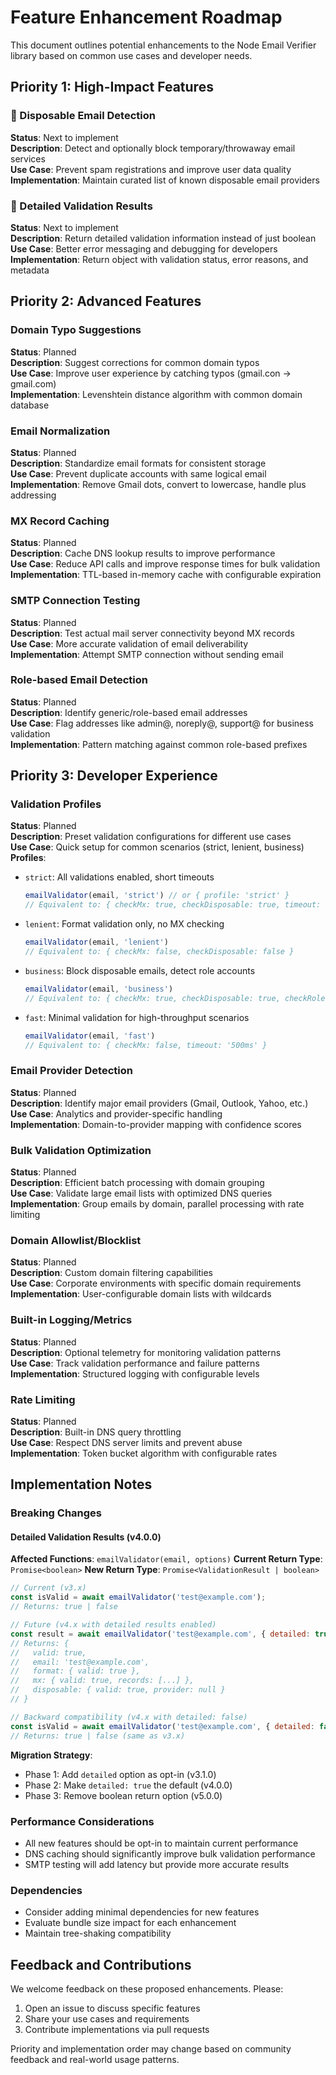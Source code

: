 # Feature Enhancement Roadmap

This document outlines potential enhancements to the Node Email Verifier library based on common use cases and developer needs.

## Priority 1: High-Impact Features

### 🎯 Disposable Email Detection

**Status**: Next to implement  
**Description**: Detect and optionally block temporary/throwaway email services  
**Use Case**: Prevent spam registrations and improve user data quality  
**Implementation**: Maintain curated list of known disposable email providers

### 🎯 Detailed Validation Results

**Status**: Next to implement  
**Description**: Return detailed validation information instead of just boolean  
**Use Case**: Better error messaging and debugging for developers  
**Implementation**: Return object with validation status, error reasons, and metadata

## Priority 2: Advanced Features

### Domain Typo Suggestions

**Status**: Planned  
**Description**: Suggest corrections for common domain typos  
**Use Case**: Improve user experience by catching typos (gmail.con → gmail.com)  
**Implementation**: Levenshtein distance algorithm with common domain database

### Email Normalization

**Status**: Planned  
**Description**: Standardize email formats for consistent storage  
**Use Case**: Prevent duplicate accounts with same logical email  
**Implementation**: Remove Gmail dots, convert to lowercase, handle plus addressing

### MX Record Caching

**Status**: Planned  
**Description**: Cache DNS lookup results to improve performance  
**Use Case**: Reduce API calls and improve response times for bulk validation  
**Implementation**: TTL-based in-memory cache with configurable expiration

### SMTP Connection Testing

**Status**: Planned  
**Description**: Test actual mail server connectivity beyond MX records  
**Use Case**: More accurate validation of email deliverability  
**Implementation**: Attempt SMTP connection without sending email

### Role-based Email Detection

**Status**: Planned  
**Description**: Identify generic/role-based email addresses  
**Use Case**: Flag addresses like admin@, noreply@, support@ for business validation  
**Implementation**: Pattern matching against common role-based prefixes

## Priority 3: Developer Experience

### Validation Profiles

**Status**: Planned  
**Description**: Preset validation configurations for different use cases  
**Use Case**: Quick setup for common scenarios (strict, lenient, business)  
**Profiles**:

- `strict`: All validations enabled, short timeouts

  ```js
  emailValidator(email, 'strict') // or { profile: 'strict' }
  // Equivalent to: { checkMx: true, checkDisposable: true, timeout: '2s' }
  ```
  
- `lenient`: Format validation only, no MX checking

  ```js
  emailValidator(email, 'lenient')
  // Equivalent to: { checkMx: false, checkDisposable: false }
  ```

- `business`: Block disposable emails, detect role accounts

  ```js
  emailValidator(email, 'business')
  // Equivalent to: { checkMx: true, checkDisposable: true, checkRole: true }
  ```

- `fast`: Minimal validation for high-throughput scenarios

  ```js
  emailValidator(email, 'fast')
  // Equivalent to: { checkMx: false, timeout: '500ms' }
  ```

### Email Provider Detection

**Status**: Planned  
**Description**: Identify major email providers (Gmail, Outlook, Yahoo, etc.)  
**Use Case**: Analytics and provider-specific handling  
**Implementation**: Domain-to-provider mapping with confidence scores

### Bulk Validation Optimization

**Status**: Planned  
**Description**: Efficient batch processing with domain grouping  
**Use Case**: Validate large email lists with optimized DNS queries  
**Implementation**: Group emails by domain, parallel processing with rate limiting

### Domain Allowlist/Blocklist

**Status**: Planned  
**Description**: Custom domain filtering capabilities  
**Use Case**: Corporate environments with specific domain requirements  
**Implementation**: User-configurable domain lists with wildcards

### Built-in Logging/Metrics

**Status**: Planned  
**Description**: Optional telemetry for monitoring validation patterns  
**Use Case**: Track validation performance and failure patterns  
**Implementation**: Structured logging with configurable levels

### Rate Limiting

**Status**: Planned  
**Description**: Built-in DNS query throttling  
**Use Case**: Respect DNS server limits and prevent abuse  
**Implementation**: Token bucket algorithm with configurable rates

## Implementation Notes

### Breaking Changes

#### Detailed Validation Results (v4.0.0)

**Affected Functions**: `emailValidator(email, options)`
**Current Return Type**: `Promise<boolean>`
**New Return Type**: `Promise<ValidationResult | boolean>`

```js
// Current (v3.x)
const isValid = await emailValidator('test@example.com');
// Returns: true | false

// Future (v4.x with detailed results enabled)
const result = await emailValidator('test@example.com', { detailed: true });
// Returns: { 
//   valid: true, 
//   email: 'test@example.com',
//   format: { valid: true },
//   mx: { valid: true, records: [...] },
//   disposable: { valid: true, provider: null }
// }

// Backward compatibility (v4.x with detailed: false)
const isValid = await emailValidator('test@example.com', { detailed: false });
// Returns: true | false (same as v3.x)
```

**Migration Strategy**:

- Phase 1: Add `detailed` option as opt-in (v3.1.0)
- Phase 2: Make `detailed: true` the default (v4.0.0)
- Phase 3: Remove boolean return option (v5.0.0)

### Performance Considerations

- All new features should be opt-in to maintain current performance
- DNS caching should significantly improve bulk validation performance
- SMTP testing will add latency but provide more accurate results

### Dependencies

- Consider adding minimal dependencies for new features
- Evaluate bundle size impact for each enhancement
- Maintain tree-shaking compatibility

## Feedback and Contributions

We welcome feedback on these proposed enhancements. Please:

1. Open an issue to discuss specific features
2. Share your use cases and requirements
3. Contribute implementations via pull requests

Priority and implementation order may change based on community feedback and real-world usage patterns.